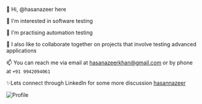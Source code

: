 👋 Hi, @hasanazeer here

👀 I'm interested in software testing

🌱 I'm practising automation testing

💞️ I also like to collaborate together on projects that involve testing advanced applications

📫 You can reach me via email at hasanazeerkhan@gmail.com or by phone at `+91 9942094061`

✨Lets connect through LinkedIn for some more discussion [hasannazeer](https://www.linkedin.com/in/hasannazeer/)


![Profile](https://user-images.githubusercontent.com/121660086/211140864-7a8d0ef3-62d3-4d95-9a9b-67ed729dfb46.png)
